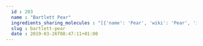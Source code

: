 ```yaml
---
  id : 203
  name : "Bartlett Pear"
  ingredients_sharing_molecules : "[{'name': 'Pear', 'wiki': 'Pear', 'id': 202, 'category': 'Fruit', 'common_molecules': [7802, 6560, 5362592, 13654, 957, 8908, 8048, 12209, 17100, 31283, 985, 5367412, 10895, 3776, 12278, 284, 8159, 261, 5281168, 8025, 5281516, 6584, 5463485, 31272, 5364399, 5463904, 7803, 177, 5363388, 7895, 8164, 5281162, 7997, 8038, 8103, 8051, 31246, 7720, 7002, 8091, 8129, 180, 31260, 6184, 7915, 9862, 31276, 5780, 31289]}, {'name': 'Apple', 'wiki': 'Apple', 'id': 162, 'category': 'Fruit', 'common_molecules': [7802, 6560, 13654, 957, 8908, 8048, 12209, 17100, 985, 5367412, 10895, 3776, 12278, 284, 8159, 261, 5281168, 8025, 5281516, 6584, 7997, 31272, 5364399, 7803, 177, 5363388, 7895, 5281162, 8038, 8103, 31246, 180, 7002, 8091, 8129, 31260, 6184, 7915, 9862, 31276, 5780, 31289]}, {'name': 'Grape', 'wiki': 'Grape', 'id': 182, 'category': 'Fruit', 'common_molecules': [6560, 957, 17100, 8048, 12209, 8908, 31283, 985, 10895, 12278, 31260, 5281516, 6584, 7997, 7803, 5363388, 7895, 5281162, 8038, 8103, 8051, 180, 7002, 8091, 6184, 7915, 9862, 31276, 31289]}, {'name': 'Peach', 'wiki': 'Peach#Nectarines', 'id': 201, 'category': 'Fruit', 'common_molecules': [7802, 6184, 957, 8908, 12209, 17100, 8025, 5367412, 12278, 31260, 5281168, 6584, 7997, 5780, 5364399, 5363388, 8038, 8103, 8051, 180, 7002, 8091, 8129, 7720, 7915, 9862, 31276, 31289]}, {'name': 'White Wine', 'wiki': 'White_wine', 'id': 45, 'category': 'Beverage Alcoholic', 'common_molecules': [6560, 957, 8908, 12209, 17100, 985, 3776, 284, 31260, 261, 5281168, 6584, 7997, 5363388, 7895, 8038, 8103, 8051, 180, 7002, 8091, 8129, 7720, 7915, 9862, 31276, 31289]}]"
  slug : bartlett-pear
  date : 2019-03-26T08:47:11+01:00
---
```



